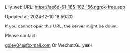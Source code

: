 Lily_web URL: https://ae6d-61-165-102-156.ngrok-free.app

Updated at: 2024-12-10 18:50:20

If you cannot open this URL, the server might be down.

Please contact: 

goley04@foxmail.com Or Wechat:GL_yeaH
